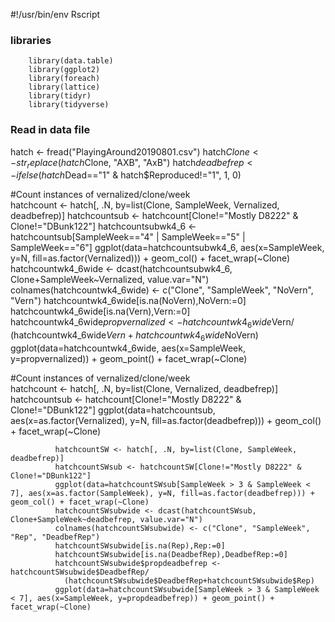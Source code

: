 #!/usr/bin/env Rscript

### libraries
        library(data.table)
        library(ggplot2)
        library(foreach)
        library(lattice)
        library(tidyr)
        library(tidyverse)

### Read in data file

hatch <- fread("PlayingAround20190801.csv")
hatch$Clone <- str_replace(hatch$Clone, "AXB", "AxB")
hatch$deadbefrep <- ifelse(hatch$Dead=="1" & hatch$Reproduced!="1", 1, 0)

#Count instances of vernalized/clone/week	
              hatchcount <- hatch[, .N, by=list(Clone, SampleWeek, Vernalized, deadbefrep)]
              hatchcountsub <- hatchcount[Clone!="Mostly D8222" & Clone!="DBunk122"]
              hatchcountsubwk4_6 <- hatchcountsub[SampleWeek=="4" | SampleWeek=="5" | SampleWeek=="6"]
              ggplot(data=hatchcountsubwk4_6, aes(x=SampleWeek, y=N, fill=as.factor(Vernalized))) + geom_col() + facet_wrap(~Clone)
              hatchcountwk4_6wide <- dcast(hatchcountsubwk4_6, Clone+SampleWeek~Vernalized, value.var="N")
              colnames(hatchcountwk4_6wide) <- c("Clone", "SampleWeek", "NoVern", "Vern")
              hatchcountwk4_6wide[is.na(NoVern),NoVern:=0]
              hatchcountwk4_6wide[is.na(Vern),Vern:=0]
              hatchcountwk4_6wide$propvernalized <- hatchcountwk4_6wide$Vern/
                (hatchcountwk4_6wide$Vern+hatchcountwk4_6wide$NoVern)
              ggplot(data=hatchcountwk4_6wide, aes(x=SampleWeek, y=propvernalized)) + geom_point() + facet_wrap(~Clone)

#Count instances of vernalized/clone/week	
              hatchcount <- hatch[, .N, by=list(Clone, Vernalized, deadbefrep)]
              hatchcountsub <- hatchcount[Clone!="Mostly D8222" & Clone!="DBunk122"]
              ggplot(data=hatchcountsub, aes(x=as.factor(Vernalized), y=N, fill=as.factor(deadbefrep))) + geom_col() + facet_wrap(~Clone)
 
              hatchcountSW <- hatch[, .N, by=list(Clone, SampleWeek, deadbefrep)]
              hatchcountSWsub <- hatchcountSW[Clone!="Mostly D8222" & Clone!="DBunk122"]
              ggplot(data=hatchcountSWsub[SampleWeek > 3 & SampleWeek < 7], aes(x=as.factor(SampleWeek), y=N, fill=as.factor(deadbefrep))) + geom_col() + facet_wrap(~Clone)
              hatchcountSWsubwide <- dcast(hatchcountSWsub, Clone+SampleWeek~deadbefrep, value.var="N")
              colnames(hatchcountSWsubwide) <- c("Clone", "SampleWeek", "Rep", "DeadbefRep")
              hatchcountSWsubwide[is.na(Rep),Rep:=0]
              hatchcountSWsubwide[is.na(DeadbefRep),DeadbefRep:=0]
              hatchcountSWsubwide$propdeadbefrep <- hatchcountSWsubwide$DeadbefRep/
                (hatchcountSWsubwide$DeadbefRep+hatchcountSWsubwide$Rep)
              ggplot(data=hatchcountSWsubwide[SampleWeek > 3 & SampleWeek < 7], aes(x=SampleWeek, y=propdeadbefrep)) + geom_point() + facet_wrap(~Clone)
